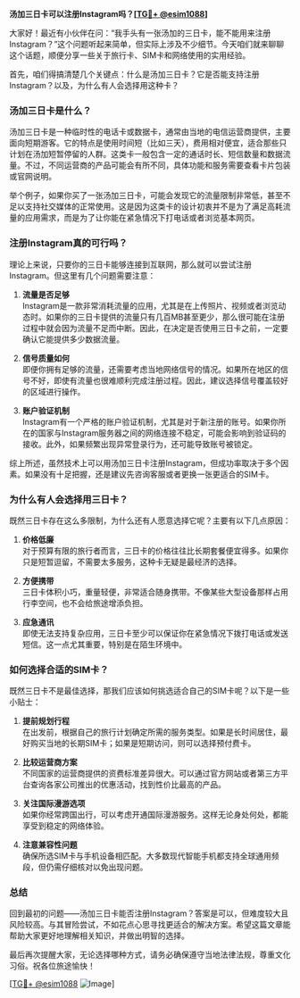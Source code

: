 **汤加三日卡可以注册Instagram吗？[[TG💪+ @esim1088](https://t.me/s/esim1088)]**

大家好！最近有小伙伴在问：“我手头有一张汤加的三日卡，能不能用来注册Instagram？”这个问题听起来简单，但实际上涉及不少细节。今天咱们就来聊聊这个话题，顺便分享一些关于旅行卡、SIM卡和网络使用的实用经验。

首先，咱们得搞清楚几个关键点：什么是汤加三日卡？它是否能支持注册Instagram？以及，为什么有人会选择用这种卡？

### 汤加三日卡是什么？

汤加三日卡是一种临时性的电话卡或数据卡，通常由当地的电信运营商提供，主要面向短期游客。它的特点是使用时间短（比如三天），费用相对便宜，适合那些只计划在汤加短暂停留的人群。这类卡一般包含一定的通话时长、短信数量和数据流量。不过，不同运营商的产品可能会有所不同，具体功能和服务需要查看卡片包装或官网说明。

举个例子，如果你买了一张汤加三日卡，可能会发现它的流量限制非常低，甚至不足以支持社交媒体的正常使用。这是因为这类卡的设计初衷并不是为了满足高耗流量的应用需求，而是为了让你能在紧急情况下打电话或者浏览基本网页。

### 注册Instagram真的可行吗？

理论上来说，只要你的三日卡能够连接到互联网，那么就可以尝试注册Instagram。但这里有几个问题需要注意：

1. **流量是否足够**  
   Instagram是一款非常消耗流量的应用，尤其是在上传照片、视频或者浏览动态时。如果你的三日卡提供的流量只有几百MB甚至更少，那么很可能在注册过程中就会因为流量不足而中断。因此，在决定是否使用三日卡之前，一定要确认它能提供多少数据流量。

2. **信号质量如何**  
   即便你拥有足够的流量，还需要考虑当地网络信号的情况。如果所在地区的信号不好，即使有流量也很难顺利完成注册过程。因此，建议选择信号覆盖较好的区域进行操作。

3. **账户验证机制**  
   Instagram有一个严格的账户验证机制，尤其是对于新注册的账号。如果你所在的国家与Instagram服务器之间的网络连接不稳定，可能会影响到验证码的接收。此外，如果频繁出现异常登录行为，还可能导致账号被锁定。

综上所述，虽然技术上可以用汤加三日卡注册Instagram，但成功率取决于多个因素。如果没有十足把握，还是建议先咨询客服或者更换一张更适合的SIM卡。

### 为什么有人会选择用三日卡？

既然三日卡存在这么多限制，为什么还有人愿意选择它呢？主要有以下几点原因：

1. **价格低廉**  
   对于预算有限的旅行者而言，三日卡的价格往往比长期套餐便宜得多。如果你只是短暂逗留，不需要太多服务，这种卡无疑是最经济的选择。

2. **方便携带**  
   三日卡体积小巧，重量轻便，非常适合随身携带。不像某些大型设备那样占用行李空间，也不会给旅途增添负担。

3. **应急通讯**  
   即使无法支持复杂应用，三日卡至少可以保证你在紧急情况下拨打电话或发送短信。这一点尤其重要，特别是在陌生环境中。

### 如何选择合适的SIM卡？

既然三日卡不是最佳选择，那我们应该如何挑选适合自己的SIM卡呢？以下是一些小贴士：

1. **提前规划行程**  
   在出发前，根据自己的旅行计划确定所需的服务类型。如果是长时间居住，最好购买当地的长期SIM卡；如果是短期访问，则可以选择预付费卡。

2. **比较运营商方案**  
   不同国家的运营商提供的资费标准差异很大。可以通过官方网站或者第三方平台查询各家公司推出的优惠活动，找到性价比最高的产品。

3. **关注国际漫游选项**  
   如果你经常跨国出行，可以考虑开通国际漫游服务。这样无论身处何处，都能享受到稳定的网络体验。

4. **注意兼容性问题**  
   确保所选SIM卡与手机设备相匹配。大多数现代智能手机都支持全球通用频段，但仍需仔细核对以免出现问题。

### 总结

回到最初的问题——汤加三日卡能否注册Instagram？答案是可以，但难度较大且风险较高。与其冒险尝试，不如花点心思寻找更适合的解决方案。希望这篇文章能帮助大家更好地理解相关知识，并做出明智的选择。

最后再次提醒大家，无论选择哪种方式，请务必确保遵守当地法律法规，尊重文化习俗。祝各位旅途愉快！

[[TG💪+ @esim1088](https://t.me/s/esim1088) ![Image](https://i.postimg.cc/4NQfJmqS/Snipaste-2025-05-13-00-14-12.png)]